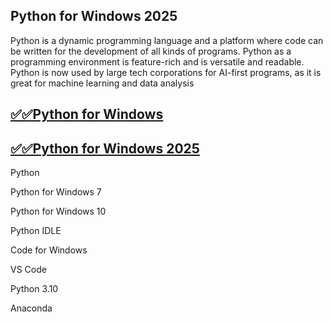 ## Python for Windows 2025

Python is a dynamic programming language and a platform where code can be written for the development of all kinds of programs. Python as a programming environment is feature-rich and is versatile and readable. Python is now used by large tech corporations for AI-first programs, as it is great for machine learning and data analysis

## [✅✅Python for Windows  ](https://tinyurl.com/yeymmbrt)

## [✅✅Python for Windows 2025](https://tinyurl.com/yeymmbrt)

Python

Python for Windows 7

Python for Windows 10

Python IDLE 

Code for Windows

VS Code 

Python 3.10 

Anaconda 
